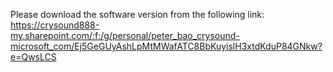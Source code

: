 Please download the software version from the following link:
https://crysound888-my.sharepoint.com/:f:/g/personal/peter_bao_crysound-microsoft_com/Ej5GeGUyAshLpMtMWafATC8BbKuyislH3xtdKduP84GNkw?e=QwsLCS
